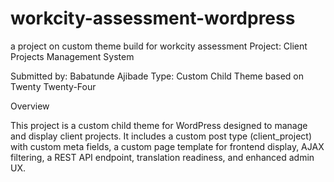 # workcity-assessment-wordpress
a project on custom theme build for workcity assessment
Project: Client Projects Management System

Submitted by: Babatunde Ajibade
Type: Custom Child Theme based on Twenty Twenty-Four

 Overview

This project is a custom child theme for WordPress designed to manage and display client projects. It includes a custom post type (client_project) with custom meta fields, a custom page template for frontend display, AJAX filtering, a REST API endpoint, translation readiness, and enhanced admin UX.
